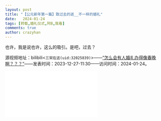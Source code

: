 ```yaml
---
layout: post
title: "【公元新年第一篇】致过去的逝__不一样的婚礼"
date:   2024-01-24
tags: [转载,婚礼仪式,阿B,我看]
comments: true
author: crazyhan
---
```


也许，我是说也许，这么的吸引。是吧，过去？

<!-- more -->

源视频地址：bilibili<`三宋在这(uid:32025839)`>——[“怎么会有人婚礼办得像春晚啊？？？”](https://www.bilibili.com/video/BV1nb4y1G7TC/)——发表时间：2023-12-27-11:30——访问时间：2024-01-24。

<iframe src="//player.bilibili.com/player.html?aid=622845771&bvid=BV1nb4y1G7TC&cid=1381877637&p=1" scrolling="no" border="0" frameborder="no" framespacing="0" allowfullscreen="true"> </iframe>
